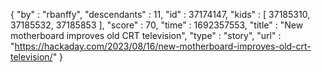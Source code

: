 {
  "by" : "rbanffy",
  "descendants" : 11,
  "id" : 37174147,
  "kids" : [ 37185310, 37185532, 37185853 ],
  "score" : 70,
  "time" : 1692357553,
  "title" : "New motherboard improves old CRT television",
  "type" : "story",
  "url" : "https://hackaday.com/2023/08/16/new-motherboard-improves-old-crt-television/"
}
